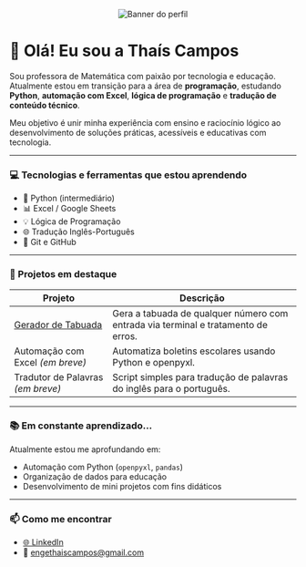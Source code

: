 <p align="center">
  <img src="link-da-imagem" alt="Banner do perfil" />
</p>

# 👋 Olá! Eu sou a Thaís Campos

Sou professora de Matemática com paixão por tecnologia e educação. Atualmente estou em transição para a área de **programação**, estudando **Python**, **automação com Excel**, **lógica de programação** e **tradução de conteúdo técnico**.

Meu objetivo é unir minha experiência com ensino e raciocínio lógico ao desenvolvimento de soluções práticas, acessíveis e educativas com tecnologia.

---

### 💻 Tecnologias e ferramentas que estou aprendendo

- 🐍 Python (intermediário)
- 📊 Excel / Google Sheets
- 💡 Lógica de Programação
- 🌐 Tradução Inglês-Português
- 💾 Git e GitHub

---

### 🚀 Projetos em destaque

| Projeto | Descrição |
|--------|-----------|
| [Gerador de Tabuada](https://github.com/thaisscampos/gerador-tabuada-python) | Gera a tabuada de qualquer número com entrada via terminal e tratamento de erros. |
| Automação com Excel *(em breve)* | Automatiza boletins escolares usando Python e openpyxl. |
| Tradutor de Palavras *(em breve)* | Script simples para tradução de palavras do inglês para o português. |

---

### 📚 Em constante aprendizado...

Atualmente estou me aprofundando em:
- Automação com Python (`openpyxl`, `pandas`)
- Organização de dados para educação
- Desenvolvimento de mini projetos com fins didáticos

---

### 📫 Como me encontrar

- [🌐 LinkedIn](https://www.linkedin.com/in/thais-campos-437462170)
- 📧 engethaiscampos@gmail.com
